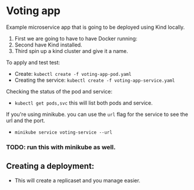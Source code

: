 # Voting app

Example microservice app that is going to be deployed using Kind locally. 

1. First we are going to have to have Docker running: 
2. Second have Kind installed. 
3. Third spin up a kind cluster and give it a name. 

To apply and test test: 
- Create: `kubectl create -f voting-app-pod.yaml`
- Creating the service: `kubectl create -f voting-app-service.yaml`

Checking the status of the pod and service: 
- `kubectl get pods,svc` this will list both pods and service. 

If you're using minikube. you can use the `url` flag for the service to see the url and the port. 
- `minikube service voting-service --url` 


### TODO: run this with minikube as well. 


## Creating a deployment: 
- This will create a replicaset and you manage easier. 

